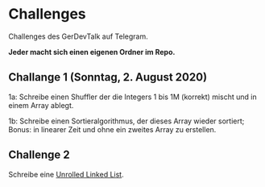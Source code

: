 # Challenges

Challenges des GerDevTalk auf Telegram.

**Jeder macht sich einen eigenen Ordner im Repo.**

## Challange 1 (Sonntag, 2. August 2020)

1a: Schreibe einen Shuffler der die Integers 1 bis 1M (korrekt) mischt und in einem Array ablegt.

1b: Schreibe einen Sortieralgorithmus, der dieses Array wieder sortiert; Bonus: in linearer Zeit und ohne ein zweites Array zu erstellen.

## Challenge 2

Schreibe eine [Unrolled Linked List](https://en.wikipedia.org/wiki/Unrolled_linked_list).
